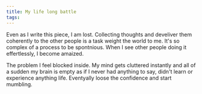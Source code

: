 ```yaml
---
title: My life long battle
tags:
---
```


Even as I write this piece, I am lost. Collecting thoughts and develiver them coherently to the other people is a task weight the world to me. It's so complex of a process to be spontnious. When I see other people doing it effertlessly, I become amaized. 


The problem
I feel blocked inside. My mind gets cluttered instantly and all of a sudden my brain is empty as if I never had anything to say, didn't learn or experience anything life. Eventyally loose the confidence and start mumbling.



